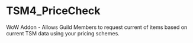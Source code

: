 # TSM4_PriceCheck
 WoW Addon - Allows Guild Members to request current of items based on current TSM data using your pricing schemes.
